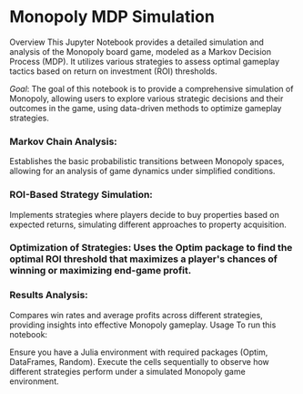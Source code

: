 # Monopoly MDP Simulation
Overview
This Jupyter Notebook provides a detailed simulation and analysis of the Monopoly board game, modeled as a Markov Decision Process (MDP). It utilizes various strategies to assess optimal gameplay tactics based on return on investment (ROI) thresholds.

*Goal*: The goal of this notebook is to provide a comprehensive simulation of Monopoly, allowing users to explore various strategic decisions and their outcomes in the game, using data-driven methods to optimize gameplay strategies.


### Markov Chain Analysis: 
Establishes the basic probabilistic transitions between Monopoly spaces, allowing for an analysis of game dynamics under simplified conditions.
### ROI-Based Strategy Simulation: 
Implements strategies where players decide to buy properties based on expected returns, simulating different approaches to property acquisition.
### Optimization of Strategies: Uses the Optim package to find the optimal ROI threshold that maximizes a player's chances of winning or maximizing end-game profit.
### Results Analysis: 
Compares win rates and average profits across different strategies, providing insights into effective Monopoly gameplay.
Usage
To run this notebook:

Ensure you have a Julia environment with required packages (Optim, DataFrames, Random).
Execute the cells sequentially to observe how different strategies perform under a simulated Monopoly game environment.
